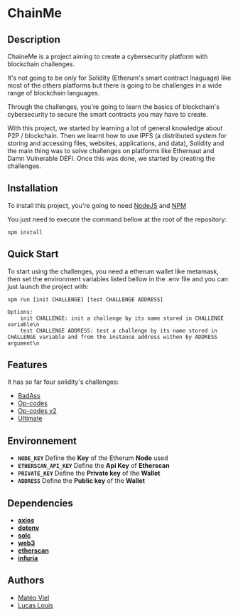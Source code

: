 # ChainMe

## Description

ChaineMe is a project aiming to create a cybersecurity platform with blockchain challenges.

It's not going to be only for Solidity (Etherum's smart contract lnaguage) like most of the others platforms but there is going to be challenges in a wide range of blockchain languages.

Through the challenges, you're going to learn the basics of blockchain's cybersecurity to secure the smart contracts you may have to create.

With this project, we started by learning a lot of general knowledge about P2P / blockchain. Then we learnt how to use IPFS (a distributed system for storing and accessing files, websites, applications, and data), Solidity and the main thing was to solve challenges on platforms like Ethernaut and Damn Vulnerable DEFI. Once this was done, we started by creating the challenges.

## Installation

To install this project, you're going to need [NodeJS](https://nodejs.org/en/) and [NPM](https://www.npmjs.com/get-npm)

You just need to execute the command bellow at the root of the repository:

    npm install

## Quick Start
To start using the challenges, you need a etherum wallet like metamask, then set the environment variables listed bellow in the .env file and you can just launch the project with:

    npm run [init CHALLENGE] [test CHALLENGE ADDRESS]

    Options:
        init CHALLENGE: init a challenge by its name stored in CHALLENGE variable\n
        test CHALLENGE ADDRESS: test a challenge by its name stored in CHALLENGE variable and from the instance address withen by ADDRESS argument\n

## Features

It has so far four solidity's challenges:
- [BadAss](contracts/levels/badAss/README.md)
- [Op-codes](contracts/levels/op-codes/README.md)
- [Op-codes v2](contracts/levels/op-codes_v2/README.md)
- [Ultimate](contracts/levels/ultimate/README.md)

## Environnement

- __`NODE_KEY`__      Define the __Key__ of the Etherum __Node__ used
- __`ETHERSCAN_API_KEY`__      Define the __Api Key__ of __Etherscan__
- __`PRIVATE_KEY`__      Define the __Private key__ of the __Wallet__
- __`ADDRESS`__      Define the __Public key__ of the __Wallet__

## Dependencies
- __[axios](https://www.npmjs.com/package/axios)__
- __[dotenv](https://www.npmjs.com/package/dotenv)__
- __[solc](https://www.npmjs.com/package/dotenv)__
- __[web3](https://www.npmjs.com/package/web3)__
- __[etherscan](https://etherscan.io/apidocs)__
- __[infuria](https://infura.io/)__

## Authors
 - [Matéo Viel](https://github.com/mateoviel)
 - [Lucas Louis](https://github.com/etarc0s)